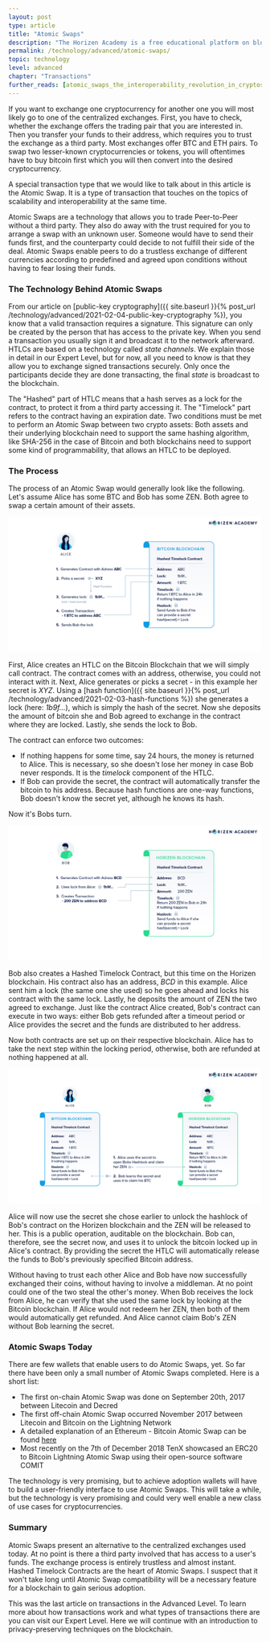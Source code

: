 ```yaml
---
layout: post
type: article
title: "Atomic Swaps"
description: "The Horizen Academy is a free educational platform on blockchain technology, cryptocurrency, and privacy. In this article, you will learn about atomic swaps at an advanced level."
permalink: /technology/advanced/atomic-swaps/
topic: technology
level: advanced
chapter: "Transactions"
further_reads: [atomic_swaps_the_interoperability_revolution_in_cryptos, everything_you_need_to_know_about_atomic_swaps_and_how_komodo_is_advancing_the_technology, atomic_swap_compatibility_of_different_cryptocurrencies]
---
```


If you want to exchange one cryptocurrency for another one you will most likely go to one of the centralized exchanges. First, you have to check, whether the exchange offers the trading pair that you are interested in. Then you transfer your funds to their address, which requires you to trust the exchange as a third party. Most exchanges offer BTC and ETH pairs. To swap two lesser-known cryptocurrencies or tokens, you will oftentimes have to buy bitcoin first which you will then convert into the desired cryptocurrency.

A special transaction type that we would like to talk about in this article is the Atomic Swap. It is a type of transaction that touches on the topics of scalability and interoperability at the same time.

Atomic Swaps are a technology that allows you to trade Peer-to-Peer without a third party. They also do away with the trust required for you to arrange a swap with an unknown user. Someone would have to send their funds first, and the counterparty could decide to not fulfill their side of the deal. Atomic Swaps enable peers to do a trustless exchange of different currencies according to predefined and agreed upon conditions without having to fear losing their funds.

### The Technology Behind Atomic Swaps

From our article on [public-key cryptography]({{ site.baseurl }}{% post_url /technology/advanced/2021-02-04-public-key-cryptography %}), you know that a valid transaction requires a signature. This signature can only be created by the person that has access to the private key. When you send a transaction you usually sign it and broadcast it to the network afterward.
HTLCs are based on a technology called *state channels*. We explain those in detail in our Expert Level, but for now, all you need to know is that they allow you to exchange signed transactions securely. Only once the participants decide they are done transacting, the final *state* is broadcast to the blockchain.

The "Hashed" part of HTLC means that a hash serves as a lock for the contract, to protect it from a third party accessing it. The "Timelock" part refers to the contract having an expiration date.
Two conditions must be met to perform an Atomic Swap between two crypto assets: Both assets and their underlying blockchain need to support the same hashing algorithm, like SHA-256 in the case of Bitcoin and both blockchains need to support some kind of programmability, that allows an HTLC to be deployed.

### The Process

The process of an Atomic Swap would generally look like the following. Let's assume Alice has some BTC and Bob has some ZEN. Both agree to swap a certain amount of their assets.

![swaps](/assets/post_files/technology/advanced/atomic-swaps/swap_1.jpeg)

First, Alice creates an HTLC on the Bitcoin Blockchain that we will simply call contract. The contract comes with an address, otherwise, you could not interact with it. Next, Alice generates or picks a secret - in this example her secret is *XYZ*. Using a [hash function]({{ site.baseurl }}{% post_url /technology/advanced/2021-02-03-hash-functions %}) she generates a lock (here: *1b9f...*), which is simply the hash of the secret.
Now she deposits the amount of bitcoin she and Bob agreed to exchange in the contract where they are locked. Lastly, she sends the lock to Bob.

The contract can enforce two outcomes: 

- If nothing happens for some time, say 24 hours, the money is returned to Alice. This is necessary, so she doesn't lose her money in case Bob never responds. It is the *timelock* component of the HTLC.
- If Bob can provide the secret, the contract will automatically transfer the bitcoin to his address. Because hash functions are one-way functions, Bob doesn't know the secret yet, although he knows its hash.

Now it's Bobs turn.

![swaps](/assets/post_files/technology/advanced/atomic-swaps/swap_2.jpeg)

Bob also creates a Hashed Timelock Contract, but this time on the Horizen blockchain. His contract also has an address, *BCD* in this example. Alice sent him a lock (the same one she used) so he goes ahead and locks his contract with the same lock. Lastly, he deposits the amount of ZEN the two agreed to exchange. Just like the contract Alice created, Bob's contract can execute in two ways: either Bob gets refunded after a timeout period or Alice provides the secret and the funds are distributed to her address.

Now both contracts are set up on their respective blockchain. Alice has to take the next step within the locking period, otherwise, both are refunded at nothing happened at all.

![swaps](/assets/post_files/technology/advanced/atomic-swaps/swap_3.jpeg)

Alice will now use the secret she chose earlier to unlock the hashlock of Bob's contract on the Horizen blockchain and the ZEN will be released to her. This is a public operation, auditable on the blockchain. Bob can, therefore, see the secret now, and uses it to unlock the bitcoin locked up in Alice's contract. By providing the secret the HTLC will automatically release the funds to Bob's previously specified Bitcoin address.

Without having to trust each other Alice and Bob have now successfully exchanged their coins, without having to involve a middleman. At no point could one of the two steal the other's money. When Bob receives the lock from Alice, he can verify that she used the same lock by looking at the Bitcoin blockchain.
If Alice would not redeem her ZEN, then both of them would automatically get refunded. And Alice cannot claim Bob's ZEN without Bob learning the secret.

### Atomic Swaps Today

There are few wallets that enable users to do Atomic Swaps, yet. So far there have been only a small number of Atomic Swaps completed. Here is a short list:

 - The first on-chain Atomic Swap was done on September 20th, 2017 between Litecoin and Decred
 - The first off-chain Atomic Swap occurred November 2017 between Litecoin and Bitcoin on the Lightning Network
 - A detailed explanation of an Ethereum - Bitcoin Atomic Swap can be found [here](https://medium.com/coblox/connect-all-the-blockchains-atomic-swap-78b38fff42e)
 - Most recently on the 7th of December 2018 TenX showcased an ERC20 to Bitcoin Lightning Atomic Swap using their open-source software COMIT

The technology is very promising, but to achieve adoption wallets will have to build a user-friendly interface to use Atomic Swaps. This will take a while, but the technology is very promising and could very well enable a new class of use cases for cryptocurrencies.

### Summary

Atomic Swaps present an alternative to the centralized exchanges used today. At no point is there a third party involved that has access to a user's funds. The exchange process is entirely trustless and almost instant. Hashed Timelock Contracts are the heart of Atomic Swaps. I suspect that it won't take long until Atomic Swap compatibility will be a necessary feature for a blockchain to gain serious adoption.

This was the last article on transactions in the Advanced Level. To learn more about how transactions work and what types of transactions there are you can visit our Expert Level. Here we will continue with an introduction to privacy-preserving techniques on the blockchain.
